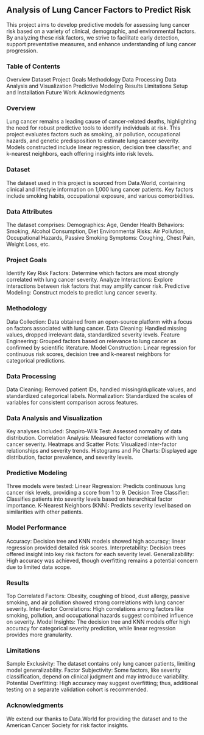 ## Analysis of Lung Cancer Factors to Predict Risk
This project aims to develop predictive models for assessing lung cancer risk based on a variety of clinical, demographic, and environmental factors. By analyzing these risk factors, we strive to facilitate early detection, support preventative measures, and enhance understanding of lung cancer progression.

### Table of Contents
Overview
Dataset
Project Goals
Methodology
Data Processing
Data Analysis and Visualization
Predictive Modeling
Results
Limitations
Setup and Installation
Future Work
Acknowledgments

### Overview
Lung cancer remains a leading cause of cancer-related deaths, highlighting the need for robust predictive tools to identify individuals at risk. This project evaluates factors such as smoking, air pollution, occupational hazards, and genetic predisposition to estimate lung cancer severity. Models constructed include linear regression, decision tree classifier, and k-nearest neighbors, each offering insights into risk levels.

### Dataset
The dataset used in this project is sourced from Data.World, containing clinical and lifestyle information on 1,000 lung cancer patients. Key factors include smoking habits, occupational exposure, and various comorbidities.

### Data Attributes
The dataset comprises:
Demographics: Age, Gender
Health Behaviors: Smoking, Alcohol Consumption, Diet
Environmental Risks: Air Pollution, Occupational Hazards, Passive Smoking
Symptoms: Coughing, Chest Pain, Weight Loss, etc.

### Project Goals
Identify Key Risk Factors: Determine which factors are most strongly correlated with lung cancer severity.
Analyze Interactions: Explore interactions between risk factors that may amplify cancer risk.
Predictive Modeling: Construct models to predict lung cancer severity.

### Methodology
Data Collection: Data obtained from an open-source platform with a focus on factors associated with lung cancer.
Data Cleaning: Handled missing values, dropped irrelevant data, standardized severity levels.
Feature Engineering: Grouped factors based on relevance to lung cancer as confirmed by scientific literature.
Model Construction: Linear regression for continuous risk scores, decision tree and k-nearest neighbors for categorical predictions.

### Data Processing
Data Cleaning: Removed patient IDs, handled missing/duplicate values, and standardized categorical labels.
Normalization: Standardized the scales of variables for consistent comparison across features.

### Data Analysis and Visualization
Key analyses included:
Shapiro-Wilk Test: Assessed normality of data distribution.
Correlation Analysis: Measured factor correlations with lung cancer severity.
Heatmaps and Scatter Plots: Visualized inter-factor relationships and severity trends.
Histograms and Pie Charts: Displayed age distribution, factor prevalence, and severity levels.

### Predictive Modeling
Three models were tested:
Linear Regression: Predicts continuous lung cancer risk levels, providing a score from 1 to 9.
Decision Tree Classifier: Classifies patients into severity levels based on hierarchical factor importance.
K-Nearest Neighbors (KNN): Predicts severity level based on similarities with other patients.

### Model Performance
Accuracy: Decision tree and KNN models showed high accuracy; linear regression provided detailed risk scores.
Interpretability: Decision trees offered insight into key risk factors for each severity level.
Generalizability: High accuracy was achieved, though overfitting remains a potential concern due to limited data scope.

### Results
Top Correlated Factors: Obesity, coughing of blood, dust allergy, passive smoking, and air pollution showed strong correlations with lung cancer severity.
Inter-factor Correlations: High correlations among factors like smoking, pollution, and occupational hazards suggest combined influence on severity.
Model Insights: The decision tree and KNN models offer high accuracy for categorical severity prediction, while linear regression provides more granularity.

### Limitations
Sample Exclusivity: The dataset contains only lung cancer patients, limiting model generalizability.
Factor Subjectivity: Some factors, like severity classification, depend on clinical judgment and may introduce variability.
Potential Overfitting: High accuracy may suggest overfitting; thus, additional testing on a separate validation cohort is recommended.

### Acknowledgments
We extend our thanks to Data.World for providing the dataset and to the American Cancer Society for risk factor insights.
